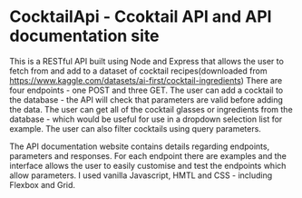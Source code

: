 # CocktailApi - Ccoktail API and API documentation site

This is a RESTful API built using Node and Express that allows the user to fetch from and add to a dataset of cocktail recipes(downloaded from https://www.kaggle.com/datasets/ai-first/cocktail-ingredients)
There are four endpoints - one POST and three GET.
The user can add a cocktail to the database - the API will check that parameters are valid before adding the data.
The user can get all of the cocktail glasses or ingredients from the database - which would be useful for use in a dropdown selection list for example.
The user can also filter cocktails using query parameters.

The API documentation website contains details regarding endpoints, parameters and responses.
For each endpoint there are examples and the interface allows the user to easily customise and test the endpoints which allow parameters.
I used vanilla Javascript, HMTL and CSS - including Flexbox and Grid.

